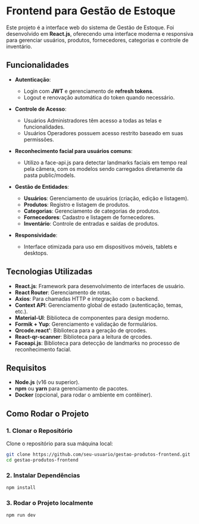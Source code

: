# Frontend para Gestão de Estoque

Este projeto é a interface web do sistema de Gestão de Estoque. Foi desenvolvido em **React.js**, oferecendo uma interface moderna e responsiva para gerenciar usuários, produtos, fornecedores, categorias e controle de inventário.

## Funcionalidades

- **Autenticação**:
  - Login com **JWT** e gerenciamento de **refresh tokens**.
  - Logout e renovação automática do token quando necessário.

- **Controle de Acesso**:
  - Usuários Administradores têm acesso a todas as telas e funcionalidades.
  - Usuários Operadores possuem acesso restrito baseado em suas permissões.

- **Reconhecimento facial para usuários comuns**:
  - Utilizo a face-api.js para detectar landmarks faciais em tempo real pela câmera, com os modelos sendo carregados diretamente da pasta public/models.


- **Gestão de Entidades**:
  - **Usuários**: Gerenciamento de usuários (criação, edição e listagem).
  - **Produtos**: Registro e listagem de produtos.
  - **Categorias**: Gerenciamento de categorias de produtos.
  - **Fornecedores**: Cadastro e listagem de fornecedores.
  - **Inventário**: Controle de entradas e saídas de produtos.

- **Responsividade**:
  - Interface otimizada para uso em dispositivos móveis, tablets e desktops.

## Tecnologias Utilizadas

- **React.js**: Framework para desenvolvimento de interfaces de usuário.
- **React Router**: Gerenciamento de rotas.
- **Axios**: Para chamadas HTTP e integração com o backend.
- **Context API**: Gerenciamento global de estado (autenticação, temas, etc.).
- **Material-UI**: Biblioteca de componentes para design moderno.
- **Formik + Yup**: Gerenciamento e validação de formulários.
- **Qrcode.react'**:  Biblioteca para a geração de qrcodes.
- **React-qr-scanner**: Biblioteca para a leitura de qrcodes.
- **Faceapi.js**: Biblioteca para detecção de landmarks no processo de reconhecimento facial.
## Requisitos

- **Node.js** (v16 ou superior).
- **npm** ou **yarn** para gerenciamento de pacotes.
- **Docker** (opcional, para rodar o ambiente em contêiner).

## Como Rodar o Projeto

### 1. Clonar o Repositório

Clone o repositório para sua máquina local:

```bash
git clone https://github.com/seu-usuario/gestao-produtos-frontend.git
cd gestao-produtos-frontend
```

### 2. Instalar Dependências 

```bash
npm install
```

### 3. Rodar o Projeto localmente 

```bash
npm run dev
```